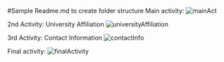#Sample Readme.md to create folder structure
Main activity:
![mainAct](https://user-images.githubusercontent.com/71340161/127379564-3399a389-389c-428a-b9b6-88d06533b185.png)

2nd Activity: University Affiliation
![universityAffiliation](https://user-images.githubusercontent.com/71340161/127379592-ce7cb7f5-569a-4f0f-99d4-18593adaa13e.png)

3rd Activity: Contact Information
![contactInfo](https://user-images.githubusercontent.com/71340161/127379619-74364626-e065-400a-b683-f3749dc1702a.png)

Final activity:
![finalActivity](https://user-images.githubusercontent.com/71340161/127379637-e4c4ab71-4e3b-4660-9df9-b74e397ff3c6.png)

